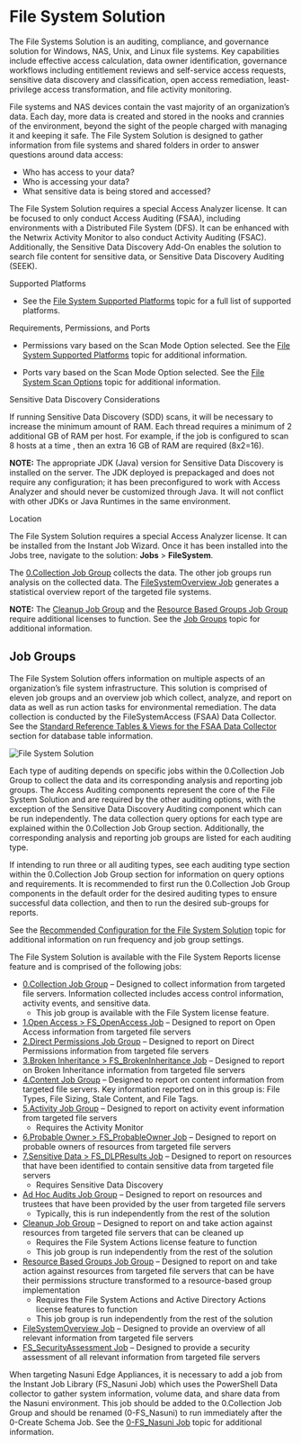 # File System Solution

The File Systems Solution is an auditing, compliance, and governance solution for Windows, NAS,
Unix, and Linux file systems. Key capabilities include effective access calculation, data owner
identification, governance workflows including entitlement reviews and self-service access requests,
sensitive data discovery and classification, open access remediation, least-privilege access
transformation, and file activity monitoring.

File systems and NAS devices contain the vast majority of an organization’s data. Each day, more
data is created and stored in the nooks and crannies of the environment, beyond the sight of the
people charged with managing it and keeping it safe. The File System Solution is designed to gather
information from file systems and shared folders in order to answer questions around data access:

- Who has access to your data?
- Who is accessing your data?
- What sensitive data is being stored and accessed?

The File System Solution requires a special Access Analyzer license. It can be focused to only
conduct Access Auditing (FSAA), including environments with a Distributed File System (DFS). It can
be enhanced with the Netwrix Activity Monitor to also conduct Activity Auditing (FSAC).
Additionally, the Sensitive Data Discovery Add-On enables the solution to search file content for
sensitive data, or Sensitive Data Discovery Auditing (SEEK).

Supported Platforms

- See the [File System Supported Platforms](/docs/accessanalyzer/12.0/requirements/target/filesystems.md) topic for a
  full list of supported platforms.

Requirements, Permissions, and Ports

- Permissions vary based on the Scan Mode Option selected. See the
  [File System Supported Platforms](/docs/accessanalyzer/12.0/requirements/target/filesystems.md) topic for additional
  information.

- Ports vary based on the Scan Mode Option selected. See the
  [File System Scan Options](/docs/accessanalyzer/12.0/requirements/solutions/filesystem/scanoptions.md) topic for
  additional information.

Sensitive Data Discovery Considerations

If running Sensitive Data Discovery (SDD) scans, it will be necessary to increase the minimum amount
of RAM. Each thread requires a minimum of 2 additional GB of RAM per host. For example, if the job
is configured to scan 8 hosts at a time , then an extra 16 GB of RAM are required (8x2=16).

**NOTE:** The appropriate JDK (Java) version for Sensitive Data Discovery is installed on the
server. The JDK deployed is prepackaged and does not require any configuration; it has been
preconfigured to work with Access Analyzer and should never be customized through Java. It will not
conflict with other JDKs or Java Runtimes in the same environment.

Location

The File System Solution requires a special Access Analyzer license. It can be installed from the
Instant Job Wizard. Once it has been installed into the Jobs tree, navigate to the solution:
**Jobs** > **FileSystem**.

The [0.Collection Job Group](/docs/accessanalyzer/12.0/solutions/filesystem/collection/overview.md) collects the data. The other job groups run
analysis on the collected data. The [FileSystemOverview Job](/docs/accessanalyzer/12.0/solutions/filesystem/filesystemoverview.md) generates a
statistical overview report of the targeted file systems.

**NOTE:** The [Cleanup Job Group](/docs/accessanalyzer/12.0/solutions/filesystem/cleanup/overview.md) and the
[Resource Based Groups Job Group](/docs/accessanalyzer/12.0/solutions/filesystem/resourcebasedgroups/overview.md) require additional licenses to
function. See the [Job Groups](#job-groups) topic for additional information.

## Job Groups

The File System Solution offers information on multiple aspects of an organization’s file system
infrastructure. This solution is comprised of eleven job groups and an overview job which collect,
analyze, and report on data as well as run action tasks for environmental remediation. The data
collection is conducted by the FileSystemAccess (FSAA) Data Collector. See the
[Standard Reference Tables & Views for the FSAA Data Collector](/docs/accessanalyzer/12.0/admin/datacollector/fsaa/standardtables.md)
section for database table information.

![File System Solution](/img/product_docs/accessanalyzer/admin/runninginstances/overviewpage.webp)

Each type of auditing depends on specific jobs within the 0.Collection Job Group to collect the data
and its corresponding analysis and reporting job groups. The Access Auditing components represent
the core of the File System Solution and are required by the other auditing options, with the
exception of the Sensitive Data Discovery Auditing component which can be run independently. The
data collection query options for each type are explained within the 0.Collection Job Group section.
Additionally, the corresponding analysis and reporting job groups are listed for each auditing type.

If intending to run three or all auditing types, see each auditing type section within the
0.Collection Job Group section for information on query options and requirements. It is recommended
to first run the 0.Collection Job Group components in the default order for the desired auditing
types to ensure successful data collection, and then to run the desired sub-groups for reports.

See the [Recommended Configuration for the File System Solution](/docs/accessanalyzer/12.0/solutions/filesystem/recommended.md) topic for
additional information on run frequency and job group settings.

The File System Solution is available with the File System Reports license feature and is comprised
of the following jobs:

- [0.Collection Job Group](/docs/accessanalyzer/12.0/solutions/filesystem/collection/overview.md) – Designed to collect information from targeted
  file servers. Information collected includes access control information, activity events, and
  sensitive data.
    - This job group is available with the File System license feature.
- [1.Open Access > FS_OpenAccess Job](/docs/accessanalyzer/12.0/solutions/filesystem/fs_openaccess.md) – Designed to report on Open Access
  information from targeted file servers
- [2.Direct Permissions Job Group](/docs/accessanalyzer/12.0/solutions/filesystem/directpermissions/overview.md) – Designed to report on Direct
  Permissions information from targeted file servers
- [3.Broken Inheritance > FS_BrokenInheritance Job](/docs/accessanalyzer/12.0/solutions/filesystem/fs_brokeninheritance.md) – Designed to report on
  Broken Inheritance information from targeted file servers
- [4.Content Job Group](/docs/accessanalyzer/12.0/solutions/filesystem/content/overview.md) – Designed to report on content information from
  targeted file servers. Key information reported on in this group is: File Types, File Sizing,
  Stale Content, and File Tags.
- [5.Activity Job Group](/docs/accessanalyzer/12.0/solutions/filesystem/activity/overview.md) – Designed to report on activity event information
  from targeted file servers
    - Requires the Activity Monitor
- [6.Probable Owner > FS_ProbableOwner Job](/docs/accessanalyzer/12.0/solutions/filesystem/fs_probableowner.md) – Designed to report on probable
  owners of resources from targeted file servers
- [7.Sensitive Data > FS_DLPResults Job](/docs/accessanalyzer/12.0/solutions/filesystem/fs_dlpresults.md) – Designed to report on resources that
  have been identified to contain sensitive data from targeted file servers
    - Requires Sensitive Data Discovery
- [Ad Hoc Audits Job Group](/docs/accessanalyzer/12.0/solutions/filesystem/adhocaudits/overview.md) – Designed to report on resources and trustees
  that have been provided by the user from targeted file servers
    - Typically, this is run independently from the rest of the solution
- [Cleanup Job Group](/docs/accessanalyzer/12.0/solutions/filesystem/cleanup/overview.md) – Designed to report on and take action against resources
  from targeted file servers that can be cleaned up
    - Requires the File System Actions license feature to function
    - This job group is run independently from the rest of the solution
- [Resource Based Groups Job Group](/docs/accessanalyzer/12.0/solutions/filesystem/resourcebasedgroups/overview.md) – Designed to report on and
  take action against resources from targeted file servers that can be have their permissions
  structure transformed to a resource-based group implementation
    - Requires the File System Actions and Active Directory Actions license features to function
    - This job group is run independently from the rest of the solution
- [FileSystemOverview Job](/docs/accessanalyzer/12.0/solutions/filesystem/filesystemoverview.md) – Designed to provide an overview of all relevant
  information from targeted file servers
- [FS_SecurityAssessment Job](/docs/accessanalyzer/12.0/solutions/filesystem/fs_securityassessment.md) – Designed to provide a security assessment
  of all relevant information from targeted file servers

When targeting Nasuni Edge Appliances, it is necessary to add a job from the Instant Job Library
(FS_Nasuni Job) which uses the PowerShell Data collector to gather system information, volume data,
and share data from the Nasuni environment. This job should be added to the 0.Collection Job Group
and should be renamed (0-FS_Nasuni) to run immediately after the 0-Create Schema Job. See the
[0-FS_Nasuni Job](/docs/accessanalyzer/12.0/solutions/filesystem/collection/0-fs_nasuni.md) topic for additional information.
